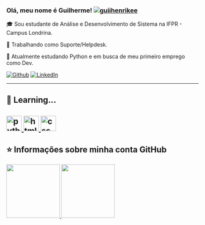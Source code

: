 ### Olá, meu nome é <strong>Guilherme!</strong>     [![guiihenrikee]( https://img.shields.io/github/followers/guiihenrikee?label=follow&style=social)](https://github.com/guiihenrikee)


🎓 Sou estudante de Análise e Desenvolvimento de Sistema na IFPR - Campus Londrina.

💼 Trabalhando como Suporte/Helpdesk.

🌱 Atualmente estudando Python e em busca de meu primeiro emprego como Dev.

<p><a href="https://github.com/guiihenrikee" target="_blank"><img alt="Github" src="https://img.shields.io/badge/GitHub-%2312100E.svg?&style=for-the-badge&logo=Github&logoColor=white" /></a> <a href="https://www.linkedin.com/in/guiihenrikee/" target="_blank"><img alt="LinkedIn" src="https://img.shields.io/badge/linkedin-%230077B5.svg?&style=for-the-badge&logo=linkedin&logoColor=white" /></a>
</p>

---

## 🚀 Learning...

<a href="https://www.python.org" target="_blank"> <img src="https://logodownload.org/wp-content/uploads/2019/10/python-logo-2.png" alt="python" width="40" height="40"/> </a>
<a href="https://pt.wikipedia.org/wiki/HTML5" target="_blank"> <img src="https://logodownload.org/wp-content/uploads/2016/10/html5-logo-4.png" alt="html" width="40" height="40"/> </a>
<a href="https://en.wikipedia.org/wiki/CSS" target="_blank"> <img src="https://logodownload.org/wp-content/uploads/2017/04/css-3-logo.png" alt="css" width="40" height="40"/> </a>
---

## ⭐ Informações sobre minha conta GitHub
  <a href="https://github.com/guiihenrikee">
  <img height="140em" src="https://github-readme-stats.vercel.app/api?username=guiihenrikee&show_icons=true&theme=tokyonight&include_all_commits=true&count_private=true"/>
  <img height="140em" src="https://github-readme-stats.vercel.app/api/top-langs/?username=guiihenrikee&layout=compact&langs_count=7&theme=tokyonight"/>
</div>
